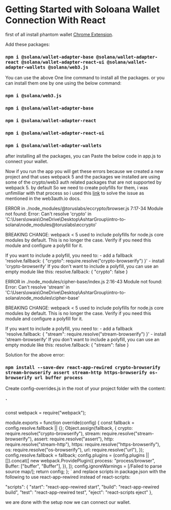 # Getting Started with Soloana Wallet Connection With React

first of all install phantom wallet [Chrome Extension](https://chrome.google.com/webstore/detail/phantom/bfnaelmomeimhlpmgjnjophhpkkoljpa/related?hl=en).

Add these packages:

### `npm i @solana/wallet-adapter-base @solana/wallet-adapter-react @solana/wallet-adapter-react-ui @solana/wallet-adapter-wallets @solana/web3.js`

You can use the above One line command to install all the packages.
or you can install them one by one using the below command:

### `npm i @solana/web3.js`

### `npm i @solana/wallet-adapter-base`

### `npm i @solana/wallet-adapter-react`

### `npm i @solana/wallet-adapter-react-ui`

### `npm i @solana/wallet-adapter-wallets`

after installing all the packages, you can Paste the below code in app.js to connect your wallet.

Now if you run the app you will get these errors because we created a new project and that uses webpack 5 and the packages we installed are using some of the crypto/web3 auth related packages that are not supported by webpack 5. by default So we need to create polyfills for them, i was unfimiliar with that process so i used this [link](https://web3auth.io/docs/troubleshooting/webpack-issues) to solve the issue as mentioned in the web3auth.io docs.

ERROR in ./node_modules/@toruslabs/eccrypto/browser.js 7:17-34
Module not found: Error: Can't resolve 'crypto' in 'C:\Users\owais\OneDrive\Desktop\AshtarGroup\intro-to-solana\node_modules\@toruslabs\eccrypto'

BREAKING CHANGE: webpack < 5 used to include polyfills for node.js core modules by default.
This is no longer the case. Verify if you need this module and configure a polyfill for it.

If you want to include a polyfill, you need to: - add a fallback 'resolve.fallback: { "crypto": require.resolve("crypto-browserify") }' - install 'crypto-browserify'
If you don't want to include a polyfill, you can use an empty module like this:
resolve.fallback: { "crypto": false }

ERROR in ./node_modules/cipher-base/index.js 2:16-43
Module not found: Error: Can't resolve 'stream' in 'C:\Users\owais\OneDrive\Desktop\AshtarGroup\intro-to-solana\node_modules\cipher-base'

BREAKING CHANGE: webpack < 5 used to include polyfills for node.js core modules by default.
This is no longer the case. Verify if you need this module and configure a polyfill for it.

If you want to include a polyfill, you need to: - add a fallback 'resolve.fallback: { "stream": require.resolve("stream-browserify") }' - install 'stream-browserify'
If you don't want to include a polyfill, you can use an empty module like this:
resolve.fallback: { "stream": false }

Solution for the above error:

### `npm install --save-dev react-app-rewired crypto-browserify stream-browserify assert stream-http https-browserify os-browserify url buffer process`

Create config-overrides.js in the root of your project folder with the content:

### `

const webpack = require("webpack");

module.exports = function override(config) {
const fallback = config.resolve.fallback || {};
Object.assign(fallback, {
crypto: require.resolve("crypto-browserify"),
stream: require.resolve("stream-browserify"),
assert: require.resolve("assert"),
http: require.resolve("stream-http"),
https: require.resolve("https-browserify"),
os: require.resolve("os-browserify"),
url: require.resolve("url"),
});
config.resolve.fallback = fallback;
config.plugins = (config.plugins || []).concat([
new webpack.ProvidePlugin({
process: "process/browser",
Buffer: ["buffer", "Buffer"],
}),
]);
config.ignoreWarnings = [/Failed to parse source map/];
return config;
};
`
and replace scripts in package.json with the following to use react-app-rewired instead of react-scripts:

"scripts": {
"start": "react-app-rewired start",
"build": "react-app-rewired build",
"test": "react-app-rewired test",
"eject": "react-scripts eject"
},

we are done with the setup now we can connect our wallet.
